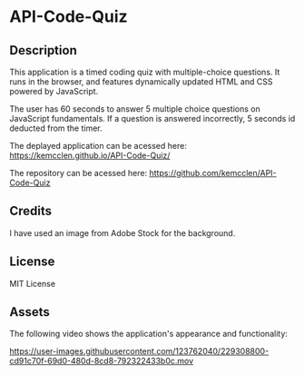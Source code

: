 # API-Code-Quiz

## Description
This application is a timed coding quiz with multiple-choice questions. It runs in the browser, and features dynamically updated HTML and CSS powered by JavaScript. 

The user has 60 seconds to answer 5 multiple choice questions on JavaScript fundamentals. If a question is answered incorrectly, 5 seconds id deducted from the timer. 

The deplayed application can be acessed here: https://kemcclen.github.io/API-Code-Quiz/

The repository can be acessed here: https://github.com/kemcclen/API-Code-Quiz

## Credits
I have used an image from Adobe Stock for the background. 

## License
MIT License

## Assets
The following video shows the application's appearance and functionality:



https://user-images.githubusercontent.com/123762040/229308800-cd91c70f-69d0-480d-8cd8-792322433b0c.mov

